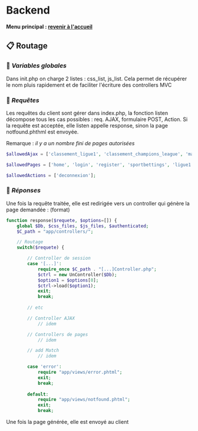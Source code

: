 # Backend

**Menu principal : [revenir à l'accueil](../../README.md)**

## 📋 **Routage**

### 🚀 *Variables globales*

Dans init.php on charge 2 listes : css_list, js_list. Cela permet de récupérer le nom pluis rapidement et de faciliter l'écriture des controllers MVC

### 🚀 *Requêtes*

Les requêtes du client sont gérer dans index.php, la fonction listen décompose tous les cas possibles : req. AJAX, formulaire POST, Action. Si la requête est acceptée, elle listen appelle response, sinon la page notfound.phthml est envoyée.

Remarque : _il y a un nombre fini de pages autorisées_
```PHP
$allowedAjax = ['classement_ligue1', 'classement_champions_league', 'match_l1', 'match_cl', 'spb_l1', 'spb_cl', 'pourcentages', 'votes'];

$allowedPages = ['home', 'login', 'register', 'sportbettings', 'ligue1', 'championsleague', 'article', 'error', 'addmatch'];

$allowedActions = ['deconnexion'];
```

### 🚀 *Réponses*

Une fois la requête traitée, elle est redirigée vers un controller qui génère la page demandée : (format)

```PHP
function response($requete, $options=[]) {
    global $Db, $css_files, $js_files, $authenticated;
    $C_path = "app/controllers/";

    // Routage
    switch($requete) {

        // Controller de session
        case '[...]':
            require_once $C_path . "[...]Controller.php";
            $ctrl = new UnController($Db);
            $option1 = $options[0];
            $ctrl->load($option1);
            exit;
            break;
        
        // etc

        // Controller AJAX
            // idem

        // Controllers de pages
            // idem

        // add Match
            // idem

        case 'error':
            require "app/views/error.phtml";
            exit;
            break;
        
        default:
            require "app/views/notfound.phtml";
            exit;
            break;
```

Une fois la page générée, elle est envoyé au client